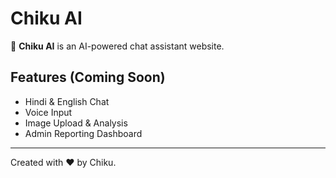 # Chiku AI

🚀 **Chiku AI** is an AI-powered chat assistant website.

## Features (Coming Soon)
- Hindi & English Chat
- Voice Input
- Image Upload & Analysis
- Admin Reporting Dashboard

---

Created with ❤️ by Chiku.
